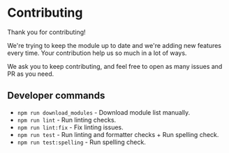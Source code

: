 # Contributing

Thank you for contributing!

We're trying to keep the module up to date and we're adding new features every time.
Your contribution help us so much in a lot of ways.

We ask you to keep contributing, and feel free to open as many issues and PR as you need.

## Developer commands

- `npm run download_modules` - Download module list manually.
- `npm run lint` - Run linting checks.
- `npm run lint:fix` - Fix linting issues.
- `npm run test` - Run linting and formatter checks + Run spelling check.
- `npm run test:spelling` - Run spelling check.
